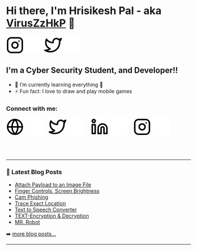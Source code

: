 # Hi there, I'm Hrisikesh Pal - aka [VirusZzHkP](https://viruszzwarning.medium.com) 👋 


[![website](./img/instagram-light.svg)](https://www.instagram.com/lyadhkhor_hrisi#gh-light-mode-only)
[![website](./img/instagram-dark.svg)](https://www.instagram.com/lyadhkhor_hrisi#gh-dark-mode-only) 
[![website](./img/twitter-light.svg)](https://twitter.com/intent/follow?original_referer=https%3A%2F%2Fgithub.com%2FcodeSTACKr&screen_name=hrisikesh_pal#gh-light-mode-only)
[![website](./img/twitter-dark.svg)](https://twitter.com/intent/follow?original_referer=https%3A%2F%2Fgithub.com%2FcodeSTACKr&screen_name=hrisikesh_pal#gh-dark-mode-only)
## I'm a Cyber Security Student, and Developer!!

- 🌱 I’m currently learning everything 🤣
- ⚡ Fun fact: I love to draw and play mobile games

### Connect with me:

[![website](./img/globe-light.svg)](https://viruszzwarning.medium.com#gh-light-mode-only)
[![website](./img/globe-dark.svg)](https://viruszzwarning.medium.com#gh-dark-mode-only)
&nbsp;&nbsp;
[![website](./img/twitter-light.svg)](https://twitter.com/hrisikesh_pal#gh-light-mode-only)
[![website](./img/twitter-dark.svg)](https://twitter.com/hrisikesh_pal#gh-dark-mode-only)
&nbsp;&nbsp;
[![website](./img/linkedin-light.svg)](https://linkedin.com/in/codeSTACKr#gh-light-mode-only)
[![website](./img/linkedin-dark.svg)](https://linkedin.com/in/codeSTACKr#gh-dark-mode-only)
&nbsp;&nbsp;
[![website](./img/instagram-light.svg)](https://www.instagram.com/lyadhkhor_hrisi#gh-light-mode-only)
[![website](./img/instagram-dark.svg)](https://www.instagram.com/lyadhkhor_hrisi#gh-dark-mode-only)


<br />
<br />

---

### 📕 Latest Blog Posts

<!-- BLOG-POST-LIST:START -->
- [Attach Payload to an Image File](https://systemweakness.com/attach-payload-to-an-executable-file-22465743c617?source=rss-2031c928a537------2)
- [Finger Controls, Screen Brightness](https://systemweakness.com/finger-controls-screen-brightness-644ea09ce7de?source=rss-2031c928a537------2)
- [Cam Phishing](https://systemweakness.com/cam-phishing-d081a222cde1?source=rss-2031c928a537------2)
- [Trace Exact Location](https://systemweakness.com/trace-exact-location-101ff4f963a4?source=rss-2031c928a537------2)
- [Text to Speech Converter](https://systemweakness.com/text-to-speech-converter-b9a7192fec97?source=rss-2031c928a537------2)
- [TEXT-Encryption & Decryption](https://systemweakness.com/text-encryption-decryption-9e3204ed2fe9?source=rss-2031c928a537------2)
- [MR. Robot](https://systemweakness.com/mr-robot-519759701ebd?source=rss-2031c928a537------2)

<!-- BLOG-POST-LIST:END -->

➡️ [more blog posts...](https://viruszzwarning.medium.com/)

---


